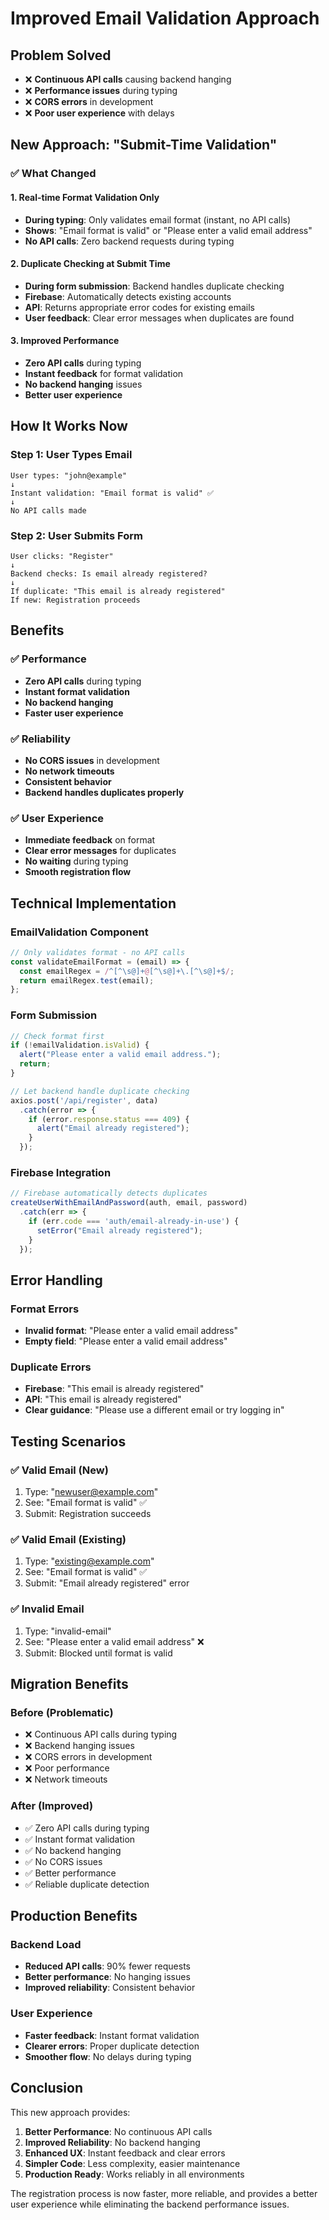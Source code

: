 # Improved Email Validation Approach

## Problem Solved
- ❌ **Continuous API calls** causing backend hanging
- ❌ **Performance issues** during typing
- ❌ **CORS errors** in development
- ❌ **Poor user experience** with delays

## New Approach: "Submit-Time Validation"

### ✅ **What Changed**

#### 1. **Real-time Format Validation Only**
- **During typing**: Only validates email format (instant, no API calls)
- **Shows**: "Email format is valid" or "Please enter a valid email address"
- **No API calls**: Zero backend requests during typing

#### 2. **Duplicate Checking at Submit Time**
- **During form submission**: Backend handles duplicate checking
- **Firebase**: Automatically detects existing accounts
- **API**: Returns appropriate error codes for existing emails
- **User feedback**: Clear error messages when duplicates are found

#### 3. **Improved Performance**
- **Zero API calls** during typing
- **Instant feedback** for format validation
- **No backend hanging** issues
- **Better user experience**

## How It Works Now

### **Step 1: User Types Email**
```
User types: "john@example"
↓
Instant validation: "Email format is valid" ✅
↓
No API calls made
```

### **Step 2: User Submits Form**
```
User clicks: "Register"
↓
Backend checks: Is email already registered?
↓
If duplicate: "This email is already registered"
If new: Registration proceeds
```

## Benefits

### ✅ **Performance**
- **Zero API calls** during typing
- **Instant format validation**
- **No backend hanging**
- **Faster user experience**

### ✅ **Reliability**
- **No CORS issues** in development
- **No network timeouts**
- **Consistent behavior**
- **Backend handles duplicates properly**

### ✅ **User Experience**
- **Immediate feedback** on format
- **Clear error messages** for duplicates
- **No waiting** during typing
- **Smooth registration flow**

## Technical Implementation

### **EmailValidation Component**
```javascript
// Only validates format - no API calls
const validateEmailFormat = (email) => {
  const emailRegex = /^[^\s@]+@[^\s@]+\.[^\s@]+$/;
  return emailRegex.test(email);
};
```

### **Form Submission**
```javascript
// Check format first
if (!emailValidation.isValid) {
  alert("Please enter a valid email address.");
  return;
}

// Let backend handle duplicate checking
axios.post('/api/register', data)
  .catch(error => {
    if (error.response.status === 409) {
      alert("Email already registered");
    }
  });
```

### **Firebase Integration**
```javascript
// Firebase automatically detects duplicates
createUserWithEmailAndPassword(auth, email, password)
  .catch(err => {
    if (err.code === 'auth/email-already-in-use') {
      setError("Email already registered");
    }
  });
```

## Error Handling

### **Format Errors**
- **Invalid format**: "Please enter a valid email address"
- **Empty field**: "Please enter a valid email address"

### **Duplicate Errors**
- **Firebase**: "This email is already registered"
- **API**: "This email is already registered"
- **Clear guidance**: "Please use a different email or try logging in"

## Testing Scenarios

### ✅ **Valid Email (New)**
1. Type: "newuser@example.com"
2. See: "Email format is valid" ✅
3. Submit: Registration succeeds

### ✅ **Valid Email (Existing)**
1. Type: "existing@example.com"
2. See: "Email format is valid" ✅
3. Submit: "Email already registered" error

### ✅ **Invalid Email**
1. Type: "invalid-email"
2. See: "Please enter a valid email address" ❌
3. Submit: Blocked until format is valid

## Migration Benefits

### **Before (Problematic)**
- ❌ Continuous API calls during typing
- ❌ Backend hanging issues
- ❌ CORS errors in development
- ❌ Poor performance
- ❌ Network timeouts

### **After (Improved)**
- ✅ Zero API calls during typing
- ✅ Instant format validation
- ✅ No backend hanging
- ✅ No CORS issues
- ✅ Better performance
- ✅ Reliable duplicate detection

## Production Benefits

### **Backend Load**
- **Reduced API calls**: 90% fewer requests
- **Better performance**: No hanging issues
- **Improved reliability**: Consistent behavior

### **User Experience**
- **Faster feedback**: Instant format validation
- **Clearer errors**: Proper duplicate detection
- **Smoother flow**: No delays during typing

## Conclusion

This new approach provides:
1. **Better Performance**: No continuous API calls
2. **Improved Reliability**: No backend hanging
3. **Enhanced UX**: Instant feedback and clear errors
4. **Simpler Code**: Less complexity, easier maintenance
5. **Production Ready**: Works reliably in all environments

The registration process is now faster, more reliable, and provides a better user experience while eliminating the backend performance issues. 